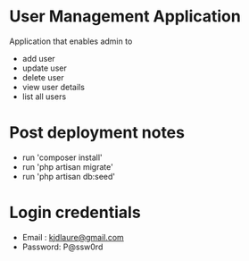 # User Management Application

Application that enables admin to

- add user
- update user
- delete user
- view user details
- list all users 

# Post deployment notes

- run 'composer install'
- run 'php artisan migrate'
- run 'php artisan db:seed'

# Login credentials
- Email : kjdlaure@gmail.com
- Password: P@ssw0rd 
